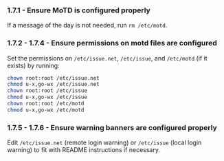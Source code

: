 ### 1.7.1 - Ensure MoTD is configured properly

If a message of the day is not needed, run `rm /etc/motd`.

### 1.7.2 - 1.7.4 - Ensure permissions on motd files are configured

Set the permissions on `/etc/issue.net`, `/etc/issue`, and `/etc/motd` (if it exists) by running:
```bash
chown root:root /etc/issue.net
chmod u-x,go-wx /etc/issue.net
chown root:root /etc/issue
chmod u-x,go-wx /etc/issue
chown root:root /etc/motd
chmod u-x,go-wx /etc/motd
```

### 1.7.5 - 1.7.6 - Ensure warning banners are configured properly

Edit `/etc/issue.net` (remote login warning) or `/etc/issue` (local login warning) to fit with README instructions if necessary.
